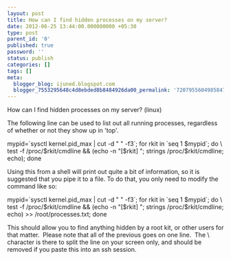 ```yaml
---
layout: post
title: How can I find hidden processes on my server?
date: 2012-06-25 13:44:00.000000000 +05:30
type: post
parent_id: '0'
published: true
password: ''
status: publish
categories: []
tags: []
meta:
  blogger_blog: ijuned.blogspot.com
  blogger_7553295648c4d8ebded8b8484926da00_permalink: '7207955604985847210'
---
```

<div dir="ltr" style="text-align:left;">How can I find hidden processes on my server? (linux)</p>
<p>The following line can be used to list out all running processes, regardless of whether or not they show up in 'top'.</p>
<p>mypid=`sysctl kernel.pid_max | cut -d " " -f3`; for rkit in `seq 1 $mypid`; do \<br />test -f /proc/$rkit/cmdline &amp;&amp; (echo -n "[$rkit] "; <span class="IL_AD" id="IL_AD2">strings<span class="IL_AD_ICON"></span></span> /proc/$rkit/cmdline; echo); done</p>
<p>Using this from a shell will <span class="IL_AD" id="IL_AD7">print out<span class="IL_AD_ICON"></span></span> quite a bit of information, so it is suggested that you pipe it to a  file. To do that, you only need to modify the command like so:</p>
<p>mypid=`sysctl kernel.pid_max | cut -d " " -f3`; for rkit in `seq 1 $mypid`; do \<br />test -f /proc/$rkit/cmdline &amp;&amp; (echo -n "[$rkit] "; strings /proc/$rkit/cmdline; echo) &gt;&gt; /root/processes.txt; done</p>
<p>This should allow you to find anything hidden by a root kit, or other users for that matter.  Please note that all of the <span class="IL_AD" id="IL_AD5">previous<span class="IL_AD_ICON"></span></span> goes on one line.  The \ character is there to split <span class="IL_AD" id="IL_AD6">the line<span class="IL_AD_ICON"></span></span> on your screen only, and should be removed if you paste this into an ssh <span class="IL_AD" id="IL_AD8">session<span class="IL_AD_ICON"></span></span>.</div>
